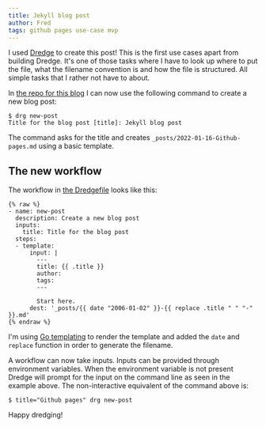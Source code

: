 ```yaml
---
title: Jekyll blog post
author: Fred
tags: github pages use-case mvp
---
```


I used [Dredge](https://github.com/dredge-dev/dredge/) to create this post! This is the first use cases apart from building Dredge. It's one of those tasks where I have to look up where to put the file, what the filename convention is and how the file is structured. All simple tasks that I rather not have to about.

In [the repo for this blog](https://github.com/dredge-dev/dredge-dev.github.io) I can now use the following command to create a new blog post:

```
$ drg new-post
Title for the blog post [title]: Jekyll blog post
```

The command asks for the title and creates `_posts/2022-01-16-Github-pages.md` using a basic template.

## The new workflow

The workflow in [the Dredgefile](https://github.com/dredge-dev/dredge-dev.github.io/blob/main/Dredgefile) looks like this:

```
{% raw %}
- name: new-post
  description: Create a new blog post
  inputs:
    title: Title for the blog post
  steps:
  - template:
      input: |
        ---
        title: {{ .title }}
        author:
        tags:
        ---

        Start here.
      dest: '_posts/{{ date "2006-01-02" }}-{{ replace .title " " "-" }}.md'
{% endraw %}
```

I'm using [Go templating](https://pkg.go.dev/text/template) to render the template and added the `date` and `replace` function in order to generate the filename.

A workflow can now take inputs. Inputs can be provided through environment variables. When the environment variable is not present Dredge will prompt for the input on the command line as seen in the example above. The non-interactive equivalent of the command above is:

```
$ title="Github pages" drg new-post
```

Happy dredging!
